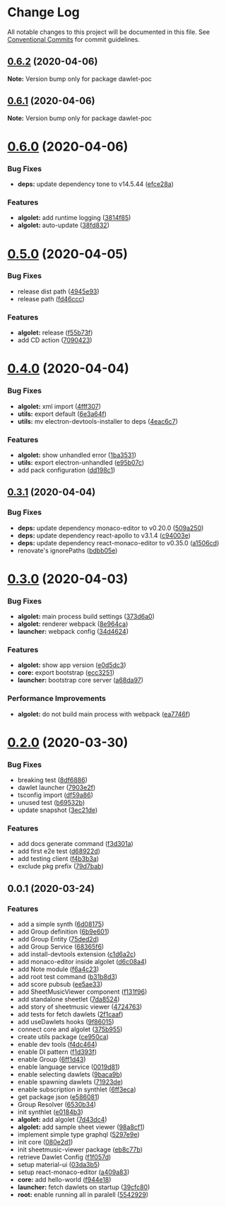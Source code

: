 # Change Log

All notable changes to this project will be documented in this file.
See [Conventional Commits](https://conventionalcommits.org) for commit guidelines.

## [0.6.2](https://github.com/dawlet-team/dawlet-poc/compare/v0.6.1...v0.6.2) (2020-04-06)

**Note:** Version bump only for package dawlet-poc





## [0.6.1](https://github.com/dawlet-team/dawlet-poc/compare/v0.6.0...v0.6.1) (2020-04-06)

**Note:** Version bump only for package dawlet-poc





# [0.6.0](https://github.com/dawlet-team/dawlet-poc/compare/v0.5.0...v0.6.0) (2020-04-06)


### Bug Fixes

* **deps:** update dependency tone to v14.5.44 ([efce28a](https://github.com/dawlet-team/dawlet-poc/commit/efce28a7101c2fa99a6f84c5e9bf1396f211b237))


### Features

* **algolet:** add runtime logging ([3814f85](https://github.com/dawlet-team/dawlet-poc/commit/3814f85e2e8667c7cf7043e1e3e325b580812ed1))
* **algolet:** auto-update ([38fd832](https://github.com/dawlet-team/dawlet-poc/commit/38fd8327db38c72bcf310ee3a65005ed779574a5))





# [0.5.0](https://github.com/dawlet-team/dawlet-poc/compare/v0.4.0...v0.5.0) (2020-04-05)


### Bug Fixes

* release dist path ([4945e93](https://github.com/dawlet-team/dawlet-poc/commit/4945e93a52eb069dd7ee0b3cf6f2805c8a78c9b9))
* release path ([fd46ccc](https://github.com/dawlet-team/dawlet-poc/commit/fd46ccc086e2f1bfb60ce23ef660b75eabd9a484))


### Features

* **algolet:** release ([f55b73f](https://github.com/dawlet-team/dawlet-poc/commit/f55b73ffc9669ace95c8a2d375071488d2f1ca2a))
* add CD action ([7090423](https://github.com/dawlet-team/dawlet-poc/commit/7090423fee533ad3c2b6c82d3f0ecf8ba9afed7c))





# [0.4.0](https://github.com/dawlet-team/dawlet-poc/compare/v0.3.1...v0.4.0) (2020-04-04)


### Bug Fixes

* **algolet:** xml import ([4fff307](https://github.com/dawlet-team/dawlet-poc/commit/4fff30728827a9cf56f36f20b4f2e6b6e4e14ba4))
* **utils:** export default ([6e3a64f](https://github.com/dawlet-team/dawlet-poc/commit/6e3a64ff133ccdf7b24e5242fb4f9e20452ffd1f))
* **utils:** mv electron-devtools-installer to deps ([4eac6c7](https://github.com/dawlet-team/dawlet-poc/commit/4eac6c79d63026a5efa1c806598631e9497819e0))


### Features

* **algolet:** show unhandled error ([1ba3531](https://github.com/dawlet-team/dawlet-poc/commit/1ba35319c4e62e97ef2a8d5d552091fc07f36870))
* **utils:** export electron-unhandled ([e95b07c](https://github.com/dawlet-team/dawlet-poc/commit/e95b07c6e97049b506a207db428a4b85a6fb7a55))
* add pack configuration ([dd198c1](https://github.com/dawlet-team/dawlet-poc/commit/dd198c1fb90d330c92aa3b627819539a92edb82c))





## [0.3.1](https://github.com/dawlet-team/dawlet-poc/compare/v0.3.0...v0.3.1) (2020-04-04)


### Bug Fixes

* **deps:** update dependency monaco-editor to v0.20.0 ([509a250](https://github.com/dawlet-team/dawlet-poc/commit/509a2500ea0fe89301cb0fe688dcc8fa73b73f83))
* **deps:** update dependency react-apollo to v3.1.4 ([c94003e](https://github.com/dawlet-team/dawlet-poc/commit/c94003e463ddf0a965dd55b54553e8cf25afc4bf))
* **deps:** update dependency react-monaco-editor to v0.35.0 ([a1506cd](https://github.com/dawlet-team/dawlet-poc/commit/a1506cdb2b943b623f76c90f56698fdbe9107d8a))
* renovate's ignorePaths ([bdbb05e](https://github.com/dawlet-team/dawlet-poc/commit/bdbb05ef2fa8e2c454a554e103a4c2890f83e5a1))





# [0.3.0](https://github.com/dawlet-team/dawlet-poc/compare/v0.2.0...v0.3.0) (2020-04-03)


### Bug Fixes

* **algolet:** main process build settings ([373d6a0](https://github.com/dawlet-team/dawlet-poc/commit/373d6a08457d9fd1fb578d3bae10edec929f037c))
* **algolet:** renderer webpack ([8e964ca](https://github.com/dawlet-team/dawlet-poc/commit/8e964ca9af4511c3d1e6f8b1914fc284109a2449))
* **launcher:** webpack config ([34d4624](https://github.com/dawlet-team/dawlet-poc/commit/34d46245d2938c5a3cab8a9b012bf4fd94edb160))


### Features

* **algolet:** show app version ([e0d5dc3](https://github.com/dawlet-team/dawlet-poc/commit/e0d5dc31e8435900b70108e834851c149fc9d390))
* **core:** export bootstrap ([ecc3251](https://github.com/dawlet-team/dawlet-poc/commit/ecc3251f01bf1971b29f62078923e565d46a1194))
* **launcher:** bootstrap core server ([a68da97](https://github.com/dawlet-team/dawlet-poc/commit/a68da97eff3b833426735929f858b91c12a70f95))


### Performance Improvements

* **algolet:** do not build main process with webpack ([ea7746f](https://github.com/dawlet-team/dawlet-poc/commit/ea7746fdc3bda59eef82790a8ed83276e3a674d6))





# [0.2.0](https://github.com/dawlet-team/dawlet-poc/compare/v0.1.0...v0.2.0) (2020-03-30)


### Bug Fixes

* breaking test ([8df6886](https://github.com/dawlet-team/dawlet-poc/commit/8df6886cd29f5a5651376984cce10abc57ba7369))
* dawlet launcher ([7903e2f](https://github.com/dawlet-team/dawlet-poc/commit/7903e2fefac8133858d491b9009f93d33649dd38))
* tsconfig import ([df59a86](https://github.com/dawlet-team/dawlet-poc/commit/df59a861a45d9a7b87896bb1440a55945677ea57))
* unused test ([b69532b](https://github.com/dawlet-team/dawlet-poc/commit/b69532b8095c18359f395b5ac100e5c8df54faa5))
* update snapshot ([3ec21de](https://github.com/dawlet-team/dawlet-poc/commit/3ec21dea702f5141c33ba1b4a9825a1f7421a67b))


### Features

* add docs generate command ([f3d301a](https://github.com/dawlet-team/dawlet-poc/commit/f3d301a133e7117f1b1b8cc619898b580d7fd23f))
* add first e2e test ([d68922d](https://github.com/dawlet-team/dawlet-poc/commit/d68922da829f2cc774ea2a85089490f0d33b7e72))
* add testing client ([f4b3b3a](https://github.com/dawlet-team/dawlet-poc/commit/f4b3b3ae080bf160d5b00f91febfbef4695eb3d7))
* exclude pkg prefix ([79d7bab](https://github.com/dawlet-team/dawlet-poc/commit/79d7bab3b16a5f2dd48081a7f8816fabed5d2307))





## 0.0.1 (2020-03-24)

### Features

* add a simple synth ([6d08175](https://github.com/dawlet-team/dawlet-poc/commit/6d08175864167eb4fd7f2a8ab63ebed5e8a200c1))
* add Group definition ([6b9e601](https://github.com/dawlet-team/dawlet-poc/commit/6b9e601912e0d6c2e9ab924ace9a141319136a92))
* add Group Entity ([75ded2d](https://github.com/dawlet-team/dawlet-poc/commit/75ded2d6647e64c9bb7037722d2d411ef7cffc99))
* add Group Service ([68365f6](https://github.com/dawlet-team/dawlet-poc/commit/68365f6dc28d38af15e65193f47281342641e282))
* add install-devtools extension ([c1d6a2c](https://github.com/dawlet-team/dawlet-poc/commit/c1d6a2cc96d76e6242830fb034f9a46a00756e0e))
* add monaco-editor inside algolet ([d6c08a4](https://github.com/dawlet-team/dawlet-poc/commit/d6c08a48b8e54270a53b81a86981d19fa8dc0a1d))
* add Note module ([f6a4c23](https://github.com/dawlet-team/dawlet-poc/commit/f6a4c230bf7abc06cc37cdbc48a334a78661fcb3))
* add root test command ([b31b8d3](https://github.com/dawlet-team/dawlet-poc/commit/b31b8d3ac1e2e694a1462156cc56a5a5ee37ca4c))
* add score pubsub ([ee5ae33](https://github.com/dawlet-team/dawlet-poc/commit/ee5ae33c62e03335acde9ef99603b8c282f09bd3))
* add SheetMusicViewer component ([f131f96](https://github.com/dawlet-team/dawlet-poc/commit/f131f9649a22d81a15127f852e1da7cd5f2246d2))
* add standalone sheetlet ([7da8524](https://github.com/dawlet-team/dawlet-poc/commit/7da852451c9ae70cb2c8620c4acfa7609004541b))
* add story of sheetmusic viewer ([4724763](https://github.com/dawlet-team/dawlet-poc/commit/4724763b2018ade46d620e08d080904cd0a2d996))
* add tests for fetch dawlets ([2f1caaf](https://github.com/dawlet-team/dawlet-poc/commit/2f1caaf76a1dc63ee733d96bcdcdeeb3933abb63))
* add useDawlets hooks ([9f86015](https://github.com/dawlet-team/dawlet-poc/commit/9f8601528b0e620bb4cc96223e5bf8a50e955377))
* connect core and algolet ([375b955](https://github.com/dawlet-team/dawlet-poc/commit/375b95510f589bbe194b4e195757776499416325))
* create utils package ([ce950ca](https://github.com/dawlet-team/dawlet-poc/commit/ce950ca51bcc0a94b38e4ccb89a911f7db494e88))
* enable dev tools ([f4dc464](https://github.com/dawlet-team/dawlet-poc/commit/f4dc4640a57821853f3a2cd5d516dd11063bf7ba))
* enable DI pattern ([f1d393f](https://github.com/dawlet-team/dawlet-poc/commit/f1d393fdf6350fe8608d2066daee499336301899))
* enable Group ([6ff1d43](https://github.com/dawlet-team/dawlet-poc/commit/6ff1d434a3c2fcdf9d3abe668d58a9127fee3f32))
* enable language service ([0019d81](https://github.com/dawlet-team/dawlet-poc/commit/0019d81875f7cdab9eac3148722e3a59ea7fd08f))
* enable selecting dawlets ([9baca9b](https://github.com/dawlet-team/dawlet-poc/commit/9baca9b0cb70401cd74d7f526f0df91ade7d8605))
* enable spawning dawlets ([71923de](https://github.com/dawlet-team/dawlet-poc/commit/71923dedb70ee9d194714e30f7efc809a73983cf))
* enable subscription in synthlet ([6ff3eca](https://github.com/dawlet-team/dawlet-poc/commit/6ff3eca97fed0e54a14d8f66f580e027185e32af))
* get package json ([e586081](https://github.com/dawlet-team/dawlet-poc/commit/e58608114d11eef052e46d386bca5966b63e45f9))
* Group Resolver ([6530b34](https://github.com/dawlet-team/dawlet-poc/commit/6530b34afeef70abdb2a347422944ad5ad86d710))
* init synthlet ([e0184b3](https://github.com/dawlet-team/dawlet-poc/commit/e0184b39577f5ad39530918d229da2d1c9d23280))
* **algolet:** add algolet ([7d43dc4](https://github.com/dawlet-team/dawlet-poc/commit/7d43dc462dbd5766b3f7678e7a5dfc6ff59d7f23))
* **algolet:** add sample sheet viewer ([98a8cf1](https://github.com/dawlet-team/dawlet-poc/commit/98a8cf11f04bd0cfc413c92211fde00dec7ce172))
* implement simple type graphql ([5297e9e](https://github.com/dawlet-team/dawlet-poc/commit/5297e9e1abfe226d584197124f8d31d2f0086a54))
* init core ([080e2d1](https://github.com/dawlet-team/dawlet-poc/commit/080e2d1628f861bb566ff895eea929fea9d6bd70))
* init sheetmusic-viewer package ([eb8c77b](https://github.com/dawlet-team/dawlet-poc/commit/eb8c77bb161ad2f14f2fac0d7884b857a7828c87))
* retrieve Dawlet Config ([f1f057d](https://github.com/dawlet-team/dawlet-poc/commit/f1f057d8ce730449c83d111864753a112acdc04e))
* setup material-ui ([03da3b5](https://github.com/dawlet-team/dawlet-poc/commit/03da3b53dd1b7526a069dc8812ff2a87ed7a2f5d))
* setup react-monaco-editor ([a409a83](https://github.com/dawlet-team/dawlet-poc/commit/a409a83b04f033a8a3dba4d9b1a05917f654d2ff))
* **core:** add hello-world ([f944e18](https://github.com/dawlet-team/dawlet-poc/commit/f944e18f946de229aa347365cab5bd256684e307))
* **launcher:** fetch dawlets on startup ([39cfc80](https://github.com/dawlet-team/dawlet-poc/commit/39cfc80a8810edba898071ef84f11a269de2e3ea))
* **root:** enable running all in paralell ([5542929](https://github.com/dawlet-team/dawlet-poc/commit/5542929544917da8fea563af7fa8313d39f016ae))
